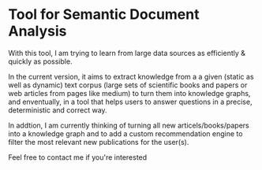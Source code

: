 # Tool for Semantic Document Analysis 

With this tool, I am trying to learn from large data sources as efficiently & quickly as possible.

In the current version, it aims to extract knowledge from a a given (static as well as dynamic) text corpus (large sets of scientific books and papers or web articles from pages like medium) to turn them into knowledge graphs, and enventually, in a tool that helps users to answer questions in a precise, deterministic and correct way.

In addtion, I am currently thinking of turning all new articels/books/papers into a knowledge graph and to add a custom recommendation engine to filter the most relevant new publications for the user(s).

Feel free to contact me if you're interested

